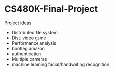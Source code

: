 # CS480K-Final-Project
Project ideas
- Distributed file system
- Dist. video game
- Performance analysis
- bootleg amazon
- authentication
- Multiple cameras
- machine learning facial/handwriting recognition
